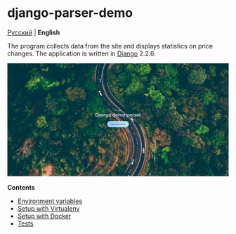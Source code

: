 # django-parser-demo

[Русский](docs/ru/README.md) | **English**

The program collects data from the site and displays statistics on price changes. 
The application is written in [Django](https://www.djangoproject.com/) 2.2.6.

<img src="docs/img/XKK6EWNMPFY.jpg">

**Contents**

- [Environment variables](docs/en/enviroment.md)
- [Setup with Virtualenv](docs/en/enviroment.md)
- [Setup with Docker](docs/en/docker.md)
- [Tests](docs/en/tests.md)

